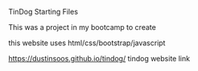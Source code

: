 TinDog Starting Files

This was a project in my bootcamp to create

this website uses html/css/bootstrap/javascript

https://dustinsoos.github.io/tindog/ tindog website link
